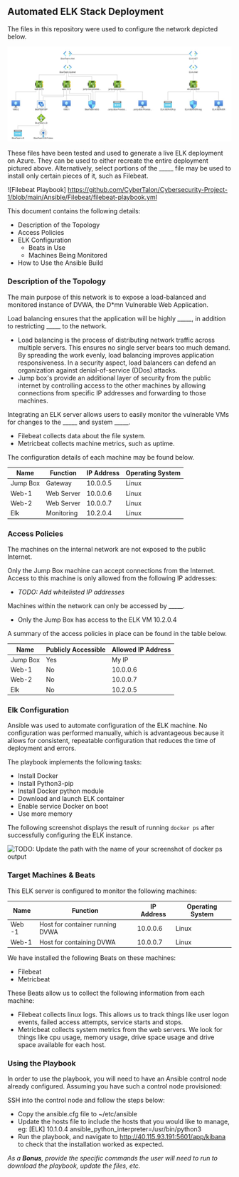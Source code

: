 ## Automated ELK Stack Deployment

The files in this repository were used to configure the network depicted below.

![Topology](Diagrams/Azure_Cloud_Network_Security_Diagram_With_Elk.JPG)

These files have been tested and used to generate a live ELK deployment on Azure. They can be used to either recreate the entire deployment pictured above. Alternatively, select portions of the _____ file may be used to install only certain pieces of it, such as Filebeat.

  ![Filebeat Playbook] https://github.com/CyberTalon/Cybersecurity-Project-1/blob/main/Ansible/Filebeat/filebeat-playbook.yml

This document contains the following details:
- Description of the Topology
- Access Policies
- ELK Configuration
  - Beats in Use
  - Machines Being Monitored
- How to Use the Ansible Build


### Description of the Topology

The main purpose of this network is to expose a load-balanced and monitored instance of DVWA, the D*mn Vulnerable Web Application.

Load balancing ensures that the application will be highly _____, in addition to restricting _____ to the network.
- Load balancing is the process of distributing network traffic across multiple servers. This ensures no single server bears too much demand. By spreading the work evenly, load balancing improves application responsiveness. In a security aspect, load balancers can defend an organization against denial-of-service (DDos) attacks.
- Jump box's provide an additional layer of security from the public internet by controlling access to the other machines by allowing connections from specific IP addresses and forwarding to those machines.

Integrating an ELK server allows users to easily monitor the vulnerable VMs for changes to the _____ and system _____.
- Filebeat collects data about the file system.
- Metricbeat collects machine metrics, such as uptime.

The configuration details of each machine may be found below.

| Name     | Function   | IP Address | Operating System |
|----------|------------|------------|------------------|
| Jump Box | Gateway    | 10.0.0.5   | Linux            |
| Web-1    | Web Server | 10.0.0.6   | Linux            |
| Web-2    | Web Server | 10.0.0.7   | Linux            |
| Elk      | Monitoring | 10.2.0.4   | Linux            |


### Access Policies

The machines on the internal network are not exposed to the public Internet. 

Only the Jump Box machine can accept connections from the Internet. Access to this machine is only allowed from the following IP addresses:
- _TODO: Add whitelisted IP addresses_

Machines within the network can only be accessed by _____.
- Only the Jump Box has access to the ELK VM 10.2.0.4

A summary of the access policies in place can be found in the table below.

| Name     | Publicly Accessible | Allowed IP Address |
|----------|---------------------|--------------------|
| Jump Box | Yes                 | My IP              |
| Web-1    | No                  | 10.0.0.6          |
| Web-2    | No                  | 10.0.0.7           |
| Elk      | No                  | 10.2.0.5           |

### Elk Configuration

Ansible was used to automate configuration of the ELK machine. No configuration was performed manually, which is advantageous because it allows for consistent, repeatable configuration that reduces the time of deployment and errors.

The playbook implements the following tasks:

- Install Docker
- Install Python3-pip
- Install Docker python module
- Download and launch ELK container
- Enable service Docker on boot
- Use more memory


The following screenshot displays the result of running `docker ps` after successfully configuring the ELK instance.

![TODO: Update the path with the name of your screenshot of docker ps output](Images/docker_ps_output.png)

### Target Machines & Beats
This ELK server is configured to monitor the following machines:

| Name   | Function                        | IP Address  | Operating System |
|--------|---------------------------------|-------------|------------------|
| Web -1 | Host for container running DVWA | 10.0.0.6    | Linux            |
| Web-1  | Host for containing DVWA        | 10.0.0.7    | Linux            |

We have installed the following Beats on these machines:
- Filebeat
- Metricbeat

These Beats allow us to collect the following information from each machine:
- Filebeat collects linux logs. This allows us to track things like user logon events, failed access attempts, service starts and stops.
- Metricbeat collects system metrics from the web servers. We look for things like cpu usage, memory usage, drive space usage and drive space available for each host.

### Using the Playbook
In order to use the playbook, you will need to have an Ansible control node already configured. Assuming you have such a control node provisioned: 

SSH into the control node and follow the steps below:
- Copy the ansible.cfg file to ~/etc/ansible
- Update the hosts file to include the hosts that you would like to manage, eg: [ELK] 10.1.0.4 ansible_python_interpreter=/usr/bin/python3
- Run the playbook, and navigate to http://40.115.93.191:5601/app/kibana to check that the installation worked as expected.

_As a **Bonus**, provide the specific commands the user will need to run to download the playbook, update the files, etc._
